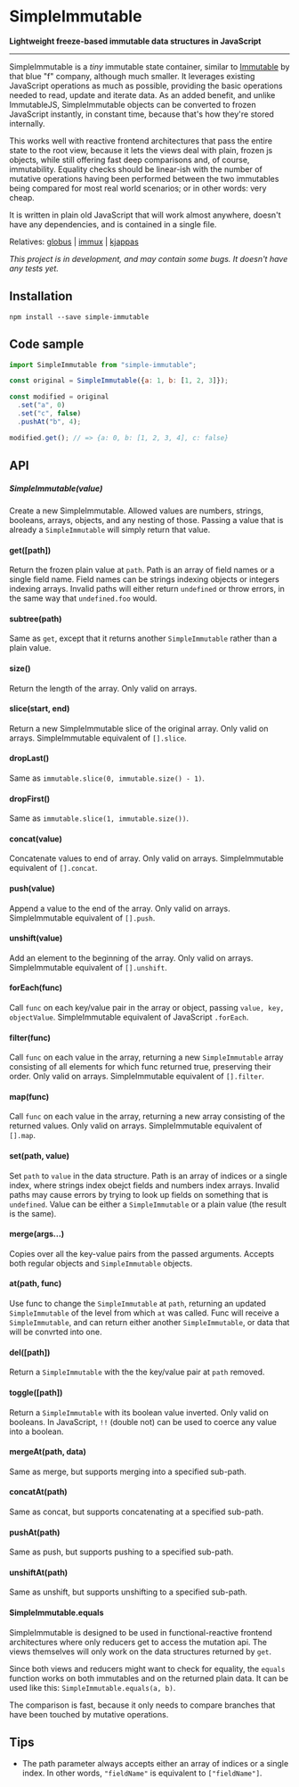 
# SimpleImmutable

**Lightweight freeze-based immutable data structures in JavaScript**

---

SimpleImmutable is a *tiny* immutable state container, similar to [Immutable](https://facebook.github.io/immutable-js/) by that blue "f" company, although much smaller. It leverages existing JavaScript operations as much as possible, providing the basic operations needed to read, update and iterate data. As an added benefit, and unlike ImmutableJS, SimpleImmutable objects can be converted to frozen JavaScript instantly, in constant time, because that's how they're stored internally.

This works well with reactive frontend architectures that pass the entire state to the root view, because it lets the views deal with plain, frozen js objects, while still offering fast deep comparisons and, of course, immutability. Equality checks should be linear-ish with the number of mutative operations having been performed between the two immutables being compared for most real world scenarios; or in other words: very cheap.

It is written in plain old JavaScript that will work almost anywhere, doesn't have any dependencies, and is contained in a single file.

Relatives: [globus](https://github.com/jbe/globus) | [immux](https://github.com/jbe/immux) | [kjappas](https://github.com/jbe/kjappas)

*This project is in development, and may contain some bugs. It doesn't have any tests yet.*

## Installation

`npm install --save simple-immutable`

## Code sample

```javascript
import SimpleImmutable from "simple-immutable";

const original = SimpleImmutable({a: 1, b: [1, 2, 3]});

const modified = original
  .set("a", 0)
  .set("c", false)
  .pushAt("b", 4);

modified.get(); // => {a: 0, b: [1, 2, 3, 4], c: false}

```

## API

##### SimpleImmutable(value)

Create a new SimpleImmutable. Allowed values are numbers, strings, booleans, arrays, objects, and any nesting of those. Passing a value that is already a `SimpleImmutable` will simply return that value.

#### get([path])

Return the frozen plain value at `path`. Path is an array of field names or a single field name. Field names can be strings indexing objects or integers indexing arrays. Invalid paths will either return `undefined` or throw errors, in the same way that `undefined.foo` would.

#### subtree(path)

Same as `get`, except that it returns another `SimpleImmutable` rather than a plain value.

#### size()

Return the length of the array. Only valid on arrays.

#### slice(start, end)

Return a new SimpleImmutable slice of the original array. Only valid on arrays. SimpleImmutable equivalent of `[].slice`.

#### dropLast()

Same as `immutable.slice(0, immutable.size() - 1)`.

#### dropFirst()

Same as `immutable.slice(1, immutable.size())`.

#### concat(value)

Concatenate values to end of array. Only valid on arrays. SimpleImmutable equivalent of `[].concat`.

#### push(value)

Append a value to the end of the array. Only valid on arrays. SimpleImmutable equivalent of `[].push`.

#### unshift(value)

Add an element to the beginning of the array. Only valid on arrays. SimpleImmutable equivalent of `[].unshift`.

#### forEach(func)

Call `func` on each key/value pair in the array or object, passing `value, key, objectValue`. SimpleImmutable equivalent of JavaScript `.forEach`.

#### filter(func)

Call `func` on each value in the array, returning a new `SimpleImmutable` array consisting of all elements for which func returned true, preserving their order. Only valid on arrays. SimpleImmutable equivalent of `[].filter`.

#### map(func)

Call `func` on each value in the array, returning a new array consisting of the returned values. Only valid on arrays. SimpleImmutable equivalent of `[].map`.

#### set(path, value)

Set `path` to `value` in the data structure. Path is an array of indices or a single index, where strings index obejct fields and numbers index arrays. Invalid paths may cause errors by trying to look up fields on something that is `undefined`. Value can be either a `SimpleImmutable` or a plain value (the result is the same).

#### merge(args...)

Copies over all the key-value pairs from the passed arguments. Accepts both regular objects and `SimpleImmutable` objects.

#### at(path, func)

Use func to change the `SimpleImmutable` at `path`, returning an updated `SimpleImmutable` of the level from which `at` was called. Func will receive a `SimpleImmutable`, and can return either another `SimpleImmutable`, or data that will be convrted into one.

#### del([path])

Return a `SimpleImmutable` with the the key/value pair at `path` removed.

#### toggle([path])

Return a `SimpleImmutable` with its boolean value inverted. Only valid on booleans. In JavaScript, `!!` (double not) can be used to coerce any value into a boolean.

#### mergeAt(path, data)

Same as merge, but supports merging into a specified sub-path.

#### concatAt(path)

Same as concat, but supports concatenating at a specified sub-path.

#### pushAt(path)

Same as push, but supports pushing to a specified sub-path.

#### unshiftAt(path)

Same as unshift, but supports unshifting to a specified sub-path.

#### SimpleImmutable.equals

SimpleImmutable is designed to be used in functional-reactive frontend architectures where only reducers get to access the mutation api. The views themselves will only work on the data structures returned by `get`.

Since both views and reducers might want to check for equality, the `equals` function works on both immutables and on the returned plain data. It can be used like this: `SimpleImmutable.equals(a, b)`.

The comparison is fast, because it only needs to compare branches that have been touched by mutative operations.

## Tips

- The path parameter always accepts either an array of indices or a single index. In other words, `"fieldName"` is equivalent to `["fieldName"]`.
